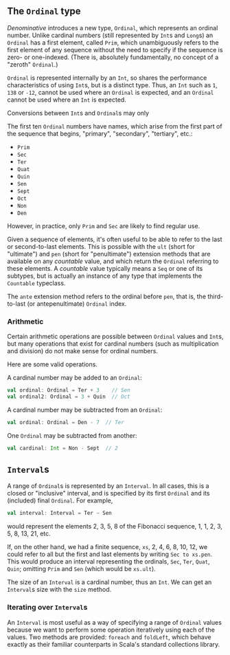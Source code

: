 ## The `Ordinal` type

_Denominative_ introduces a new type, `Ordinal`, which represents an ordinal number. Unlike cardinal numbers
(still represented by `Int`s and `Long`s) an `Ordinal` has a first element, called `Prim`, which unambiguously
refers to the first element of any sequence without the need to specify if the sequence is zero- or one-indexed.
(There is, absolutely fundamentally, no concept of a "zeroth" `Ordinal`.)

`Ordinal` is represented internally by an `Int`, so shares the performance characteristics of using `Int`s, but
is a distinct type. Thus, an `Int` such as `1`, `138` or `-12`, cannot be used where an `Ordinal` is expected,
and an `Ordinal` cannot be used where an `Int` is expected.

Conversions between `Int`s and `Ordinal`s may only 

The first ten `Ordinal` numbers have names, which arise from the first part of the sequence that begins,
"primary", "secondary", "tertiary", etc.:
 - `Prim`
 - `Sec`
 - `Ter`
 - `Quat`
 - `Quin`
 - `Sen`
 - `Sept`
 - `Oct`
 - `Non`
 - `Den`

However, in practice, only `Prim` and `Sec` are likely to find regular use.

Given a sequence of elements, it's often useful to be able to refer to the last or second-to-last elements. This
is possible with the `ult` (short for "ultimate") and `pen` (short for "penultimate") extension methods that are
available on any _countable_ value, and which return the `Ordinal` referring to these elements. A _countable_
value typically means a `Seq` or one of its subtypes, but is actually an instance of any type that implements
the `Countable` typeclass.

The `ante` extension method refers to the ordinal before `pen`, that is, the third-to-last (or antepenultimate)
`Ordinal` index.

### Arithmetic

Certain arithmetic operations are possible between `Ordinal` values and `Int`s, but many operations that exist
for cardinal numbers (such as multiplication and division) do not make sense for ordinal numbers.

Here are some valid operations.

A cardinal number may be added to an `Ordinal`:
```scala
val ordinal: Ordinal = Ter + 3    // Sen
val ordinal2: Ordinal = 3 + Quin  // Oct
```

A cardinal number may be subtracted from an `Ordinal`:
```scala
val ordinal: Ordinal = Den - 7  // Ter
```

One `Ordinal` may be subtracted from another:
```scala
val cardinal: Int = Non - Sept  // 2
```

## `Interval`s

A range of `Ordinal`s is represented by an `Interval`. In all cases, this is a closed or "inclusive" interval,
and is specified by its first `Ordinal` and its (included) final `Ordinal`. For example,
```scala
val interval: Interval = Ter ~ Sen
```
would represent the elements 2, 3, 5, 8 of the Fibonacci sequence, 1, 1, 2, 3, 5, 8, 13, 21, etc.

If, on the other hand, we had a finite sequence, `xs`, 2, 4, 6, 8, 10, 12, we could refer to all but the first
and last elements by writing `Sec to xs.pen`. This would produce an interval representing the ordinals,
`Sec`, `Ter`, `Quat`, `Quin`; omitting `Prim` and `Sen` (which would be `xs.ult`).

The size of an `Interval` is a cardinal number, thus an `Int`. We can get an `Interval`s size with the `size`
method.

### Iterating over `Interval`s

An `Interval` is most useful as a way of specifying a range of `Ordinal` values because we want to perform some
operation iteratively using each of the values. Two methods are provided: `foreach` and `foldLeft`, which
behave exactly as their familiar counterparts in Scala's standard collections library.


